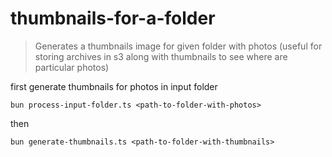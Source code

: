 # thumbnails-for-a-folder

> Generates a thumbnails image for given folder with photos (useful for storing archives in s3 along with thumbnails to see where are particular photos)

first generate thumbnails for photos in input folder

`bun process-input-folder.ts <path-to-folder-with-photos>`

then

`bun generate-thumbnails.ts <path-to-folder-with-thumbnails>`
